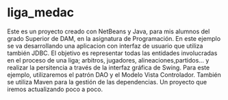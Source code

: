 # liga_medac 
Este es un proyecto creado con NetBeans y Java, para mis alumnos del grado Superior de DAM, en la asignatura de Programación. 
En este ejemplo se va desarrollando una aplicacion con interfaz de usuario que utiliza también JDBC. El objetivo es representar todas
las entidades involucradas en el proceso de una liga; arbitros, jugadores, alineaciones,partidos... y realizar la persitencia a través de la interfaz gráfica de Swing. Para este ejemplo, utilizaremos el patrón DAO y el Modelo Vista Controlador. 
También se utiliza Maven para la gestión de las dependencias. Un proyecto que iremos actualizando poco a poco. 
